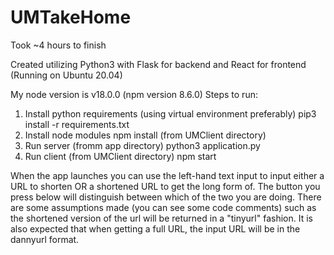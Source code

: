 # UMTakeHome

Took ~4 hours to finish

Created utilizing Python3 with Flask for backend and React for frontend (Running on Ubuntu 20.04)

My node version is v18.0.0 (npm version 8.6.0)
Steps to run:
1. Install python requirements (using virtual environment preferably)
  pip3 install -r requirements.txt
2. Install node modules
  npm install (from UMClient directory)
3. Run server (fromm app directory)
  python3 application.py
4. Run client (from UMClient directory)
  npm start

When the app launches you can use the left-hand text input to input either a URL to shorten OR a shortened URL to get the long form of. The button you press below will distinguish between which of the two you are doing. There are some assumptions made (you can see some code comments) such as  the shortened version of the url will be returned in a "tinyurl" fashion. It is also expected that when getting a full URL, the input URL will be in the dannyurl format.
